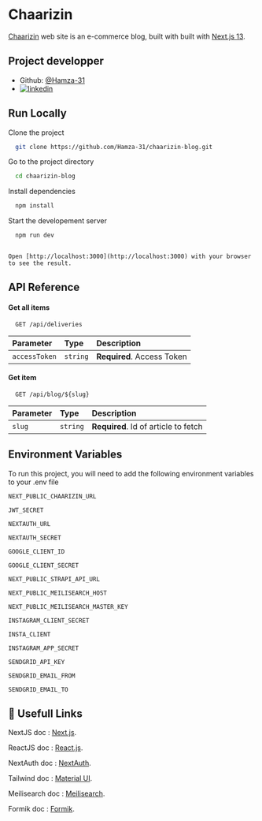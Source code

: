 # Chaarizin

[Chaarizin](http://www.chaarizin.ma/) web site is an e-commerce blog, built with built with [Next.js 13](https://nextjs.org/).

## Project developper

- Github: [@Hamza-31](https://github.com/Hamza-31)
- [![linkedin](https://img.shields.io/badge/linkedin-0A66C2?style=for-the-badge&logo=linkedin&logoColor=white)](https://www.linkedin.com/)

## Run Locally

Clone the project

```bash
  git clone https://github.com/Hamza-31/chaarizin-blog.git
```

Go to the project directory

```bash
  cd chaarizin-blog
```

Install dependencies

```bash
  npm install
```

Start the developement server

```bash
  npm run dev
```

```

Open [http://localhost:3000](http://localhost:3000) with your browser to see the result.
```

## API Reference

#### Get all items

```http
  GET /api/deliveries
```

| Parameter     | Type     | Description                |
| :------------ | :------- | :------------------------- |
| `accessToken` | `string` | **Required**. Access Token |

#### Get item

```http
  GET /api/blog/${slug}
```

| Parameter    | Type      | Description                           |
| :----------- | :-------- | :------------------------------------ |
| `slug` | `string` | **Required**. Id of article to fetch |

## Environment Variables

To run this project, you will need to add the following environment variables to your .env file

`NEXT_PUBLIC_CHAARIZIN_URL`

`JWT_SECRET`

`NEXTAUTH_URL`

`NEXTAUTH_SECRET`

`GOOGLE_CLIENT_ID`

`GOOGLE_CLIENT_SECRET`

`NEXT_PUBLIC_STRAPI_API_URL`

`NEXT_PUBLIC_MEILISEARCH_HOST`

`NEXT_PUBLIC_MEILISEARCH_MASTER_KEY`

`INSTAGRAM_CLIENT_SECRET`

`INSTA_CLIENT`

`INSTAGRAM_APP_SECRET`

`SENDGRID_API_KEY`

`SENDGRID_EMAIL_FROM`

`SENDGRID_EMAIL_TO`

## 🔗 Usefull Links

NextJS doc : [Next.js](https://nextjs.org/).

ReactJS doc : [React.js](https://reactjs.org/).

NextAuth doc : [NextAuth](https://next-auth.js.org/).

Tailwind doc : [Material UI](https://tailwindcss.com/).

Meilisearch doc : [Meilisearch](https://https://www.meilisearch.com//).

Formik doc : [Formik](https://formik.org/).
